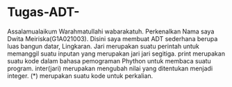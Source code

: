 # Tugas-ADT-
Assalamualaikum Warahmatullahi wabarakatuh.
Perkenalkan Nama saya Dwita Meiriska(G1A021003).
Disini saya membuat ADT sederhana berupa luas bangun datar, Lingkaran.
Jari merupakan suatu perintah untuk memanggil suatu inputan yang merupakan jari jari segitiga.
print merupakan suatu kode dalam bahasa pemograman Phython untuk membaca suatu program.
inter(jari) merupakan mengubah nilai yang ditentukan menjadi integer.
(*) merupakan suatu kode untuk perkalian.
